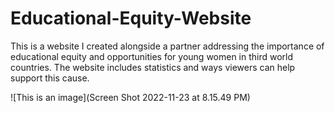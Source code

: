# Educational-Equity-Website
This is a website I created alongside a partner addressing the importance of educational equity and opportunities for young women in third world countries.
The website includes statistics and ways viewers can help support this cause. 

![This is an image](Screen Shot 2022-11-23 at 8.15.49 PM)


